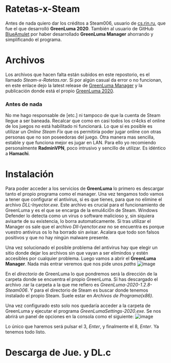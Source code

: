 # Ratetas-x-Steam

Antes de nada quiero dar los créditos a Steam006, usuario de [cs.rin.ru](https://cs.rin.ru/forum/), que fue el que desarrolló **GreenLuma 2020**. También al usuario de GitHub [BlueAmulet](https://github.com/BlueAmulet) por haber desarrollado **GreenLuma Manager** ahorrando y simplificando el programa. 


# Archivos

Los archivos que hacen falta están subidos en este repostorio, es el llamado _Steam-x-Ratetas.rar_. Si por algún casual da error o no funcionan, en este enlace dejo la latest release de [GreenLuma Manager](https://github.com/BlueAmulet/GreenLuma-2020-Manager/releases/tag/v1.3.8.7) y la publicación donde está el propio [GreenLuma 2020](https://cs.rin.ru/forum/viewtopic.php?f=29&t=103709).

### Antes de nada

No me hago responsable de [etc.] ni tampoco de que la cuenta de Steam llegue a ser baneada. Recalcar que como en casi todos los cr4cks el online de los juegos no está habilitado ni funcionará. Lo que sí es posible es utilizar un _Online Steam Fix_ que os permitiría poder jugar online con otras personas que no son poseedoras del juego. Otra manera mas sencilla, estable y que funciona mejor es jugar en LAN. Para ello yo recomiendo personalmente **RadminVPN**, poco intrusivo y sencillo de utilizar. Es idéntico a **Hamachi**.


# Instalación

Para poder acceder a los servicios de **GreenLuma** lo primero es descargar tanto el propio programa como el manager. Una vez tengamos todo vamos a tener que configurar el antivirus, si es que tienes, para que no elimine el archivo _DLL-Inyector.exe_. Este archivo es crucial para el funcionamiento de GreenLuma y es el que se encarga de la emul4ci0n de Steam. Windows Defender lo detecta como un virus o software malicioso y, sin siquiera avisarte de su existencia, lo borra automaticamente. Si tras utilizar el Manager os sale que el archivo _Dll-Iyenctor.exe_ no se encuentra es porque vuestro antivirus os lo ha borrado sin avisar. Acalara que todo son falsos positivos y que no hay ningún malware presente.

Una vez solucionado el posible problema del antivirus hay que elegir un sitio donde dejar los archivos sin que vayan a ser elimindos y estén accesibles por cualquier problema. Luego vamos a abrir el **GreenLuma Manager**. Nada más entrar veremos que nos pide unos _paths_ ![image](https://user-images.githubusercontent.com/38992221/172468309-042134db-69ea-4bc8-8017-6615c43fc183.png)

En el _directorio_ de GreenLuma lo que pondremos será la dirección de la carpeta donde se encuentra el propio GreenLuma. Si has descargado el archivo .rar la carpeta a la que me refiero es _GreenLuma-2020-1.2.8-Steam006_. Y para el directorio de Steam es buscar donde tenemos instalado el propio Steam. Suele estar en _Archivos de Programa(x86)_.

Una vez configurado esto solo nos quedaría acceder a la carpeta de GreenLuma y ejecutar el programa _GreenLumaSettings-2020.exe_. Se nos abrirá un panel de opciones en la consola como el siguiente: ![image](https://user-images.githubusercontent.com/38992221/172469408-757503dd-5493-40c4-9910-81e72648927d.png)

Lo único que haremos será pulsar el 3, _Enter_, y finalmente el 8, _Enter_. Ya tenemos todo listo.

# Descarga de Jue. y DL.c

